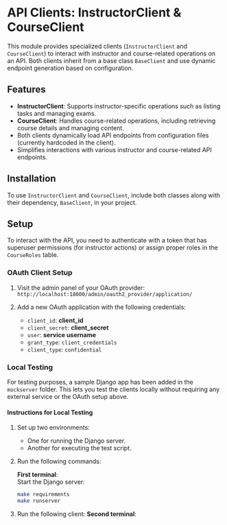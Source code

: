 # API Clients: InstructorClient & CourseClient

This module provides specialized clients (`InstructorClient` and `CourseClient`) to interact with instructor and course-related operations on an API. Both clients inherit from a base class `BaseClient` and use dynamic endpoint generation based on configuration.

## Features

- **InstructorClient**: Supports instructor-specific operations such as listing tasks and managing exams.
- **CourseClient**: Handles course-related operations, including retrieving course details and managing content.
- Both clients dynamically load API endpoints from configuration files (currently hardcoded in the client).
- Simplifies interactions with various instructor and course-related API endpoints.

## Installation

To use `InstructorClient` and `CourseClient`, include both classes along with their dependency, `BaseClient`, in your project.

## Setup

To interact with the API, you need to authenticate with a token that has superuser permissions (for instructor actions) or assign proper roles in the `CourseRoles` table.

### OAuth Client Setup

1. Visit the admin panel of your OAuth provider:  
   `http://localhost:18000/admin/oauth2_provider/application/`
   
2. Add a new OAuth application with the following credentials:
   - `client_id`: **client_id**
   - `client_secret`: **client_secret**
   - `user`: **service username**
   - `grant_type`: `client_credentials`
   - `client_type`: `confidential`

### Local Testing

For testing purposes, a sample Django app has been added in the `mockserver` folder. This lets you test the clients locally without requiring any external service or the OAuth setup above.

#### Instructions for Local Testing

1. Set up two environments:
   - One for running the Django server.
   - Another for executing the test script.

2. Run the following commands:

   **First terminal**:  
   Start the Django server:
   ```bash
   make requirements
   make runserver
   
3. Run the following client:
    **Second terminal**:  